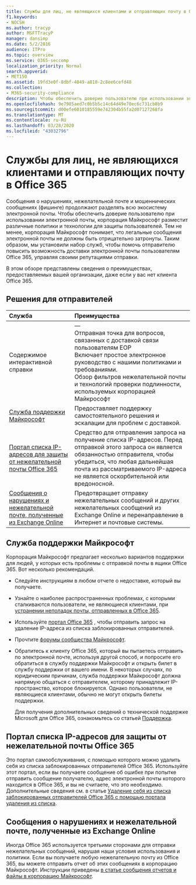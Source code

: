 ```yaml
---
title: Службы для лиц, не являющихся клиентами и отправляющих почту в Office 365
f1.keywords:
- NOCSH
ms.author: tracyp
author: MSFTTracyP
manager: dansimp
ms.date: 5/2/2016
audience: ITPro
ms.topic: overview
ms.service: O365-seccomp
localization_priority: Normal
search.appverid:
- MET150
ms.assetid: 19fd3e0f-8dbf-4049-a810-2c8ee6cefd48
ms.collection:
- M365-security-compliance
description: Чтобы обеспечить доверие пользователю при использовании электронной почты, корпорация Майкрософт разместит различные политики и технологии для защиты пользователей.
ms.openlocfilehash: 9e7985aed7c0b5b5c14c64d49e70ec6c731cb8b9
ms.sourcegitcommit: d00efe6010185559e742304b55fa2d07127268fa
ms.translationtype: MT
ms.contentlocale: ru-RU
ms.lasthandoff: 03/28/2020
ms.locfileid: "43032796"
---
```

# <a name="services-for-non-customers-sending-mail-to-office-365"></a>Службы для лиц, не являющихся клиентами и отправляющих почту в Office 365

Сообщения о нарушениях, нежелательной почте и мошеннических сообщениях (фишинге) продолжают разделять всю экосистему электронной почты. Чтобы обеспечить доверие пользователю при использовании электронной почты, корпорация Майкрософт разместит различные политики и технологии для защиты пользователей. Тем не менее, корпорация Майкрософт понимает, что легальные сообщения электронной почты не должны быть отрицательно затронуты. Таким образом, мы установили набор служб, чтобы помочь отправителю повысить возможность доставки электронной почты пользователям Office 365, управляя своими репутациями отправки.

В этом обзоре представлены сведения о преимуществах, предоставляемых вашей организации, даже если у вас нет клиента Office 365.

## <a name="sender-solutions"></a>Решения для отправителей

|**Служба**|**Преимущества**|
|:-----|:-----|
|Содержимое интерактивной справки| —  <br/>  Отправная точка для вопросов, связанных с доставкой связи пользователям EOP  <br/>  Включает простое электронное руководство с нашими политиками и требованиями.  <br/>  Обзор фильтров нежелательной почты и технологий проверки подлинности, используемых корпорацией Майкрософт|
|[Служба поддержки Майкрософт](#microsoft-support)|Предоставляет поддержку самостоятельного решения и эскалации для проблем с доставкой.|
|[Портал списка IP-адресов для защиты от нежелательной почты Office 365](#office-365-anti-spam-ip-delist-portal)|Средство для отправления запроса на получение списка IP-адресов. Перед отправкой этого запроса он является обязанностью отправителя, чтобы убедиться, что любая дальнейшая почта из рассматриваемого IP-адреса не является оскорбительной или вредоносной.|
|[Сообщения о нарушениях и нежелательной почте, полученные из Exchange Online](#abuse-and-spam-reporting-for-junk-email-originating-from-exchange-online)|Предотвращает отправку нежелательных сообщений и других нежелательных сообщений из Exchange Online и перенаправление в Интернет и почтовые системы.|

## <a name="microsoft-support"></a>Служба поддержки Майкрософт

Корпорация Майкрософт предлагает несколько вариантов поддержки для людей, у которых есть проблемы с отправкой почты в ящики Office 365. Вот несколько рекомендаций.

- Следуйте инструкциям в любом отчете о недоставке, который вы получаете.

- Узнайте о наиболее распространенных проблемах, с которыми сталкиваются пользователи, не являющиеся клиентами, при [устранении неполадок почты, отправленных в Office 365](troubleshooting-mail-sent-to-office-365.md).

- Используйте [портал Office 365](https://sender.office.com) , чтобы отправить запрос на удаление IP-адреса из списка заблокированных отправителей.

- Прочтите [форумы сообщества Майкрософт](https://community.office365.com/f/).

- Обратитесь к клиенту Office 365, который вы пытаетесь отправить по электронной почте, используя другой способ, и попросите его обратиться в службу поддержки Майкрософт и открыть билет в службу поддержки от вашего имени. В некоторых случаях, по юридическим причинам, служба поддержки Майкрософт должна напрямую общаться с отправителем, которому принадлежит IP-пространство, которое блокируется. Однако пользователи, не являющиеся клиентами, обычно не могут открыть билеты поддержки.

  Для получения дополнительных сведений о технической поддержке Microsoft для Office 365, ознакомьтесь со статьей [Поддержка](https://docs.microsoft.com/office365/servicedescriptions/office-365-platform-service-description/support).

## <a name="office-365-anti-spam-ip-delist-portal"></a>Портал списка IP-адресов для защиты от нежелательной почты Office 365

Это портал самообслуживания, с помощью которого можно удалить себя из списка заблокированных отправителей Office 365. Используйте этот портал, если вы получаете сообщение об ошибке при попытке отправить сообщение получателю, адрес электронной почты которого находится в Office 365, и вы не считаете, что это необходимо. Дополнительные сведения см. в статье [Удаление себя из списка заблокированных отправителей Office 365 с помощью портала удаления из списка](use-the-delist-portal-to-remove-yourself-from-the-office-365-blocked-senders-lis.md).

## <a name="abuse-and-spam-reporting-for-junk-email-originating-from-exchange-online"></a>Сообщения о нарушениях и нежелательной почте, полученные из Exchange Online

Иногда Office 365 используется третьими сторонами для отправки нежелательных сообщений, нарушая наши условия использования и политики. Если вы получаете любую нежелательную почту из Office 365, вы можете отправить отчет об этих сообщениях в корпорацию Майкрософт. Инструкции приведены [в статье сообщения отчетов и файлы в корпорацию Майкрософт](report-junk-email-messages-to-microsoft.md).

